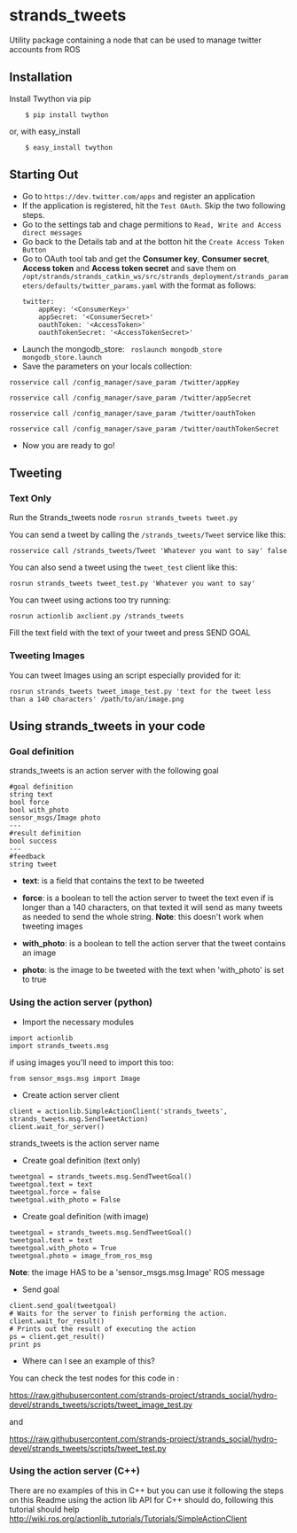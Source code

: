 strands_tweets
==============

Utility package containing a node that can be used to manage twitter accounts from ROS


## Installation

Install Twython via pip

```
    $ pip install twython
```

or, with easy_install

```
    $ easy_install twython
```

## Starting Out


  * Go to ` https://dev.twitter.com/apps ` and register an application
  * If the application is registered, hit the ` Test OAuth `. Skip the two following steps.
  * Go to the settings tab and chage permitions to ` Read, Write and Access direct messages `
  * Go back to the Details tab and at the botton hit the ` Create Access Token Button `
  * Go to OAuth tool tab and get the <strong>Consumer key</strong>, <strong>Consumer secret</strong>, <strong>Access token</strong> and <strong>Access token secret</strong> and save them on `/opt/strands/strands_catkin_ws/src/strands_deployment/strands_parameters/defaults/twitter_params.yaml` with the format as follows:
    ``` 
    twitter: 
        appKey: '<ConsumerKey>'
        appSecret: '<ConsumerSecret>'
        oauthToken: '<AccessToken>'
        oauthTokenSecret: '<AccessTokenSecret>'
    
    ```
  * Launch the mongodb_store: 
  ``` roslaunch mongodb_store mongodb_store.launch```
  * Save the parameters on your locals collection:

  ```rosservice call /config_manager/save_param /twitter/appKey```

  ```rosservice call /config_manager/save_param /twitter/appSecret```

  ```rosservice call /config_manager/save_param /twitter/oauthToken```

  ```rosservice call /config_manager/save_param /twitter/oauthTokenSecret```
  * Now you are ready to go!

## Tweeting

### Text Only

Run the Strands_tweets node
```rosrun strands_tweets tweet.py```

You can send a tweet by calling the `/strands_tweets/Tweet` service like this:

```rosservice call /strands_tweets/Tweet 'Whatever you want to say' false```

You can also send a tweet using the `tweet_test` client like this:

```rosrun strands_tweets tweet_test.py 'Whatever you want to say'```

You can tweet using actions too try running:

```rosrun actionlib axclient.py /strands_tweets```

Fill the text field with the text of your tweet and press SEND GOAL

### Tweeting Images

You can tweet Images using an script especially provided for it:

```rosrun strands_tweets tweet_image_test.py 'text for the tweet less than a 140 characters' /path/to/an/image.png```

## Using strands_tweets in your code


### Goal definition
strands_tweets is an action server with the following goal
```
#goal definition
string text
bool force
bool with_photo
sensor_msgs/Image photo
---
#result definition
bool success
---
#feedback
string tweet
```
* <strong>text</strong>: is a field that contains the text to be tweeted

* <strong>force</strong>: is a boolean to tell the action server to tweet the text even if is longer than a 140 characters, on that texted it will send as many tweets as needed to send the whole string. <strong>Note</strong>: this doesn't work when tweeting images

* <strong>with_photo</strong>: is a boolean to tell the action server that the tweet contains an image

* <strong>photo</strong>: is the image to be tweeted with the text when 'with_photo' is set to true

### Using the action server (python)

* Import the necessary modules
```
import actionlib
import strands_tweets.msg
```
if using images you'll need to import this too:

```
from sensor_msgs.msg import Image
```
* Create action server client
```
client = actionlib.SimpleActionClient('strands_tweets', strands_tweets.msg.SendTweetAction)
client.wait_for_server()
```
<italic>strands_tweets</italic> is the action server name

* Create goal definition (text only)
```
tweetgoal = strands_tweets.msg.SendTweetGoal()
tweetgoal.text = text
tweetgoal.force = false
tweetgoal.with_photo = False
```

* Create goal definition (with image)
```
tweetgoal = strands_tweets.msg.SendTweetGoal()
tweetgoal.text = text
tweetgoal.with_photo = True
tweetgoal.photo = image_from_ros_msg
```
<strong>Note</strong>: the image HAS to be a 'sensor_msgs.msg.Image' ROS message

* Send goal
```
client.send_goal(tweetgoal)
# Waits for the server to finish performing the action.
client.wait_for_result()
# Prints out the result of executing the action
ps = client.get_result()
print ps
```
* Where can I see an example of this?

You can check the test nodes for this code in :

https://raw.githubusercontent.com/strands-project/strands_social/hydro-devel/strands_tweets/scripts/tweet_image_test.py

and 

https://raw.githubusercontent.com/strands-project/strands_social/hydro-devel/strands_tweets/scripts/tweet_test.py

### Using the action server (C++)

There are no examples of this in C++ but you can use it following the steps on this Readme using the action lib API for C++ should do, following this tutorial should help http://wiki.ros.org/actionlib_tutorials/Tutorials/SimpleActionClient

